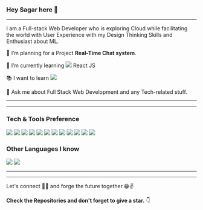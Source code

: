 ### Hey Sagar here 👋

---


I am a Full-stack Web Developer who is exploring Cloud while facilitating the world with User Experience with my Design Thinking Skills and Enthusiast about ML.
 
 🔭 I’m planning for a Project **Real-Time Chat system**.
 
 🌱 I’m currently learning <img src="https://img.shields.io/badge/-4285F4?style=flat&logo=react&logoColor=white"> React JS
 
 :books: I want to learn <img src="https://img.shields.io/badge/-Flutter-3a495d?style=flat&logo=flutter&logoColor=67b7f7">
  
 💬 Ask me about Full Stack Web Development and any Tech-related stuff.



---




---


### Tech & Tools Preference

<img src = "https://img.shields.io/badge/-HTML5-E34F26?style=flat&logo=html5&logoColor=white"> <img src = "https://img.shields.io/badge/-CSS3-1572B6?style=flat&logo=css3&logoColor=white">
<img src="https://img.shields.io/badge/-Bootstrap-563D7C?style=flat&logo=bootstrap&logoColor=white">
<img src="https://img.shields.io/badge/-JavaScript-eed718?style=flat&logo=javascript&logoColor=ffffff">
<img src="https://img.shields.io/badge/-Sass-cc6699?style=flat&logo=sass&logoColor=ffffff">
<img src="https://img.shields.io/badge/-React-000000?style=flat&logo=react&logoColor=00c8ff">
<img src="https://img.shields.io/badge/-MySQL-F29111?style=flat&logo=mysql&logoColor=FFFFFF">
<img src="https://img.shields.io/badge/-PHP-336699?style=flat&logo=php&logoColor=FFFFFF%22">
<img src="https://img.shields.io/badge/-Laravel-1F1F1F?style=flat&logo=laravel&logoColor=F9322C">
<img src="http://img.shields.io/badge/-Git-F1502F?style=flat&logo=git&logoColor=FFFFFF">
<img src="http://img.shields.io/badge/-Github-000000?style=flat&logo=github&logoColor=FFFFFF">
<img src="http://img.shields.io/badge/-VS%20Code-007ACC?style=flat&logo=visual%20studio%20code&logoColor=white">

### Other Languages I know
<img src="http://img.shields.io/badge/-Java-F89820?style=flat&logo=java&logoColor=white"> <img src="https://img.shields.io/badge/-C%20C++%20&%20C%23-659ad2?style=flat&logo=c%2B%2B&logoColor=ffffff"> 






---







---
Let's connect 👨‍💻 and forge the future together.😁✌

**Check the Repositories and don't forget to give a star.** 👇


[linkedin]: https://www.linkedin.com/in/sagar-cc-6982b9199/

<br/>




